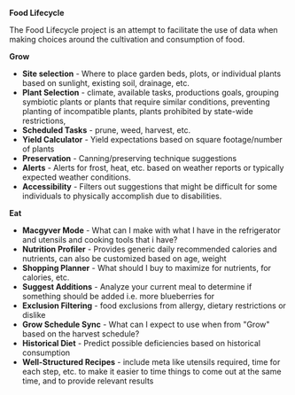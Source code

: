 **Food Lifecycle**

The Food Lifecycle project is an attempt to facilitate the use of data when making choices around the cultivation and consumption of food.

**Grow**
- **Site selection** - Where to place garden beds, plots, or individual plants based on sunlight, existing soil, drainage, etc.
- **Plant Selection** - climate, available tasks, productions goals, grouping symbiotic plants or plants that require similar conditions, preventing planting of incompatible plants, plants prohibited by state-wide restrictions,
- **Scheduled Tasks** - prune, weed, harvest, etc.
- **Yield Calculator** - Yield expectations based on square footage/number of plants
- **Preservation** - Canning/preserving technique suggestions
- **Alerts** - Alerts for frost, heat, etc. based on weather reports or typically expected weather conditions.
- **Accessibility** - Filters out suggestions that might be difficult for some individuals to physically accomplish due to disabilities.


**Eat**
- **Macgyver Mode** - What can I make with what I have in the refrigerator and utensils and cooking tools that i have?
- **Nutrition Profiler** - Provides generic daily recommended calories and nutrients, can also be customized based on age, weight
- **Shopping Planner** - What should I buy to maximize for nutrients, for calories, etc.
- **Suggest Additions** - Analyze your current meal to determine if something should be added i.e. more blueberries for
-  **Exclusion Filtering** - food exclusions from allergy, dietary restrictions or dislike
- **Grow Schedule Sync** - What can I expect to use when from "Grow" based on the harvest schedule?
- **Historical Diet** - Predict possible deficiencies based on historical consumption
- **Well-Structured Recipes** - include meta like utensils required, time for each step, etc. to make it easier to time things to come out at the same time, and to provide relevant results
